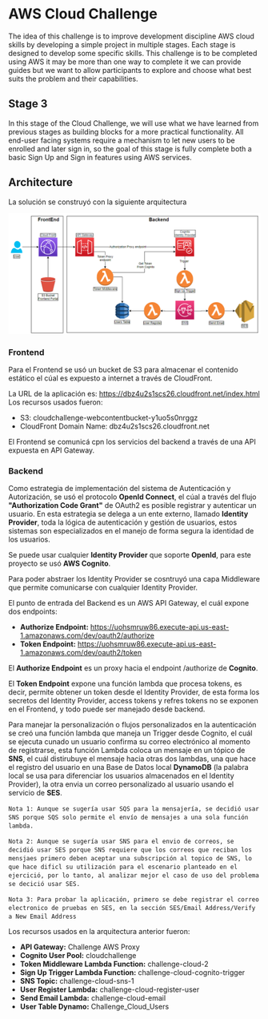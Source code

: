 # **AWS Cloud Challenge**

The idea of this challenge is to improve development discipline AWS cloud skills by developing a simple project in multiple stages. Each stage is designed to develop some specific skills. This challenge is to be completed using AWS it may be more than one way to complete it we can provide guides but we want to allow participants to explore and choose what best suits the problem and their capabilities.

## **Stage 3**

In this stage of the Cloud Challenge, we will use what we have learned from previous stages as building blocks for a more practical functionality. All end-user facing systems require a mechanism to let new users to be enrolled and later sign in, so the goal of this stage is fully complete both a basic Sign Up and Sign in features using AWS services.

## **Architecture**

La solución se construyó con la siguiente arquitectura

![architecture](./doc/architecture.png)

### **Frontend**

Para el Frontend se usó un bucket de S3 para almacenar el contenido estático el cúal es expuesto a internet a través de CloudFront.

La URL de la aplicación es: https://dbz4u2s1scs26.cloudfront.net/index.html
Los recursos usados fueron:
* S3: cloudchallenge-webcontentbucket-y1uo5s0nrggz
* CloudFront Domain Name: dbz4u2s1scs26.cloudfront.net

El Frontend se comunicá cpn los servicios del backend a través de una API expuesta en API Gateway.

### **Backend**

Como estrategia de implementación del sistema de Autenticación y Autorización, se usó el protocolo **OpenId Connect**, el cúal a través del flujo **"Authorization Code Grant"** de OAuth2 es posible registrar y autenticar un usuario. En esta estrategia se delega a un ente externo, llamado **Identity Provider**, toda la lógica de autenticación y gestión de usuarios, estos sistemas son especializados en el manejo de forma segura la identidad de los usuarios.

Se puede usar cualquier **Identity Provider** que soporte **OpenId**, para este proyecto se usó **AWS Cognito**.

Para poder abstraer los Identity Provider se cosntruyó una capa Middleware que permite comunicarse con cualquier Identity Provider.

El punto de entrada del Backend es un AWS API Gateway, el cuál expone dos endpoints:
* **Authorize Endpoint:** https://uohsmruw86.execute-api.us-east-1.amazonaws.com/dev/oauth2/authorize
* **Token Endpoint:** https://uohsmruw86.execute-api.us-east-1.amazonaws.com/dev/oauth2/token

El **Authorize Endpoint** es un proxy hacia el endpoint /authorize de **Cognito**.

El **Token Endpoint** expone una función lambda que procesa tokens, es decir, permite obtener un token desde el Identity Provider, de esta forma los secretos del Identity Provider, access tokens y refres tokens no se exponen en el Frontend, y todo puede ser manejado desde backend.

Para manejar la personalización o flujos personalizados en la autenticación se creó una función lambda que maneja un Trigger desde Cognito, el cuál se ejecuta cunado un usuario confirma su correo electrónico al momento de registrarse, esta función Lambda coloca un mensaje en un tópico de **SNS**, el cuál distirubuye el mensaje hacia otras dos lambdas, una que hace el registro del usuario en una Base de Datos local **DynamoDB** (la palabra local se usa para diferenciar los usuarios almacenados en el Identity Provider), la otra envia un correo personalizado al usuario usando el servicio de **SES**.

```Nota 1: Aunque se sugería usar SQS para la mensajería, se decidió usar SNS porque SQS solo permite el envío de mensajes a una sola función lambda.```

```Nota 2: Aunque se sugería usar SNS para el envio de correos, se decidió usar SES porque SNS requiere que los correos que reciban los mensjaes primero deben aceptar una subscripción al topico de SNS, lo que hace dificl su utilización para el escenario planteado en el ejercició, por lo tanto, al analizar mejor el caso de uso del problema se decició usar SES.```

```Nota 3: Para probar la aplicación, primero se debe registrar el correo electronico de pruebas en SES, en la sección SES/Email Address/Verify a New Email Address```

Los recursos usados en la arquitectura anterior fueron:

* **API Gateway:** Challenge AWS Proxy
* **Cognito User Pool:** cloudchallenge
* **Token Middleware Lambda Function:** challenge-cloud-2
* **Sign Up Trigger Lambda Function:** challenge-cloud-cognito-trigger
* **SNS Topic:** challenge-cloud-sns-1
* **User Register Lambda:** challenge-cloud-register-user
* **Send Email Lambda:** challenge-cloud-email
* **User Table Dynamo:** Challenge_Cloud_Users